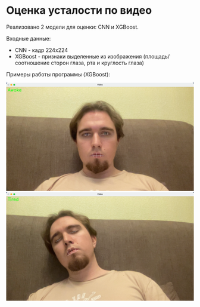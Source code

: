 # Оценка усталости по видео

Реализовано 2 модели для оценки: CNN и XGBoost.

Входные данные:
* CNN - кадр 224x224
* XGBoost - признаки выделенные из изображения (площадь/соотношение сторон глаза, рта и круглость глаза) 

Примеры работы программы (XGBoost):

![img.png](docs/images/awake_example.png)
![img_1.png](docs/images/tired_example.png)


